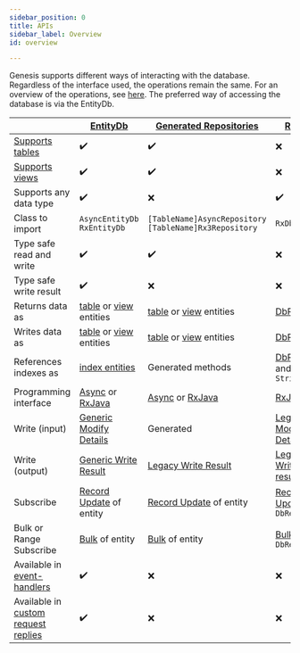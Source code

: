 ```yaml
---
sidebar_position: 0 
title: APIs 
sidebar_label: Overview 
id: overview

---
```


Genesis supports different ways of interacting with the database. Regardless of the interface used, the operations 
remain the same. For an overview of the operations, see [here](../../operations/overview). The preferred way of 
accessing the database is via the EntityDb. 

|                                                                                                 | [EntityDb](../entity-db)                                                           | [Generated Repositories](../generated)                                             | [RxDb](../rxdb)                                                        |
|-------------------------------------------------------------------------------------------------|------------------------------------------------------------------------------------|------------------------------------------------------------------------------------|------------------------------------------------------------------------|
| [Supports tables](../../../concepts/data-structure/tables)                                      | ✔️                                                                                 | ✔️                                                                                 | ❌                                                                      |
| [Supports views](../../../concepts/data-structure/views)                                        | ✔️                                                                                 | ✔️                                                                                 | ❌                                                                      |
| Supports any data type                                                                          | ✔️                                                                                 | ❌                                                                                  | ✔️                                                                     |
| Class to import                                                                                 | `AsyncEntityDb` <br/> `RxEntityDb`                                                 | `[TableName]AsyncRepository` <br/> `[TableName]Rx3Repository`                      | `RxDb`                                                                 |
| Type safe read and write                                                                        | ✔️                                                                                 | ✔️                                                                                 | ❌                                                                      | 
| Type safe write result                                                                          | ✔️                                                                                 | ❌                                                                                  | ❌                                                                      | 
| Returns data as                                                                                 | [table](../../data-types/tables) or [view](../../data-types/views) entities        | [table](../../data-types/tables) or [view](../../data-types/views) entities        | [DbRecord](../../data-types/dbrecord)                                  |
| Writes data as                                                                                  | [table](../../data-types/tables) or [view](../../data-types/views) entities        | [table](../../data-types/tables) or [view](../../data-types/views) entities        | [DbRecord](../../data-types/dbrecord)                                  |
| References indexes as                                                                           | [index entities](../../data-types/indices)                                         | Generated methods                                                                  | [DbRecord](../../data-types/dbrecord) and `String`                     |
| Programming interface                                                                           | [Async](../../../reference/apis/async) or [RxJava](../../../reference/apis/rxjava) | [Async](../../../reference/apis/async) or [RxJava](../../../reference/apis/rxjava) | [RxJava](../../../reference/apis/rxjava)                               |
| Write (input)                                                                                   | [Generic Modify Details](../../helper/modify/generic)                              | Generated                                                                          | [Legacy Modify Details](../../helper/modify/legacy)                    |
| Write (output)                                                                                  | [Generic Write Result](../../helper/write-result/generic)                          | [Legacy Write Result](../../helper/write-result/legacy)                            | [Legacy Write result](../../helper/write-result/legacy)                |
| Subscribe                                                                                       | [Record Update](../../helper/subscription/record-update) of entity                 | [Record Update](../../helper/subscription/record-update) of entity                 | [Record Update](../../helper/subscription/record-update) of `DbRecord` |
| Bulk or Range Subscribe                                                                         | [Bulk](../../helper/subscription/bulk) of entity                                   | [Bulk](../../helper/subscription/bulk) of entity                                   | [Bulk](../../helper/subscription/bulk) of `DbRecord`                   |
| Available in [event-handlers](../../../../configure-key-modules/event-handlers/configure)       | ✔️                                                                                 | ❌                                                                                  | ❌                                                                      |
| Available in [custom request replies](../../../../configure-key-modules/request-servers/custom) | ✔️                                                                                 | ❌                                                                                  | ❌                                                                      |
